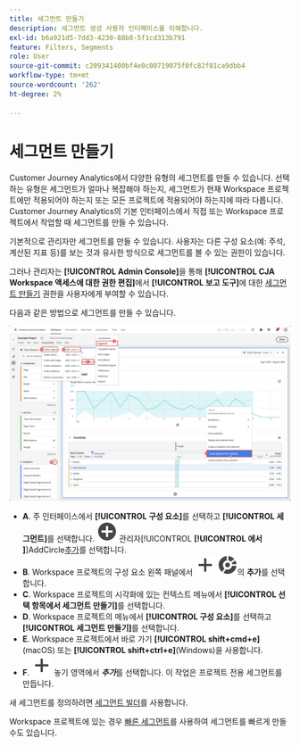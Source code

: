 ```yaml
---
title: 세그먼트 만들기
description: 세그먼트 생성 사용자 인터페이스를 이해합니다.
exl-id: b6a921d5-7dd3-4230-88b8-5f1cd313b791
feature: Filters, Segments
role: User
source-git-commit: c209341400bf4e0c00719075f0fc82f81ca9dbb4
workflow-type: tm+mt
source-wordcount: '262'
ht-degree: 2%

---
```


# 세그먼트 만들기

Customer Journey Analytics에서 다양한 유형의 세그먼트를 만들 수 있습니다.  선택하는 유형은 세그먼트가 얼마나 복잡해야 하는지, 세그먼트가 현재 Workspace 프로젝트에만 적용되어야 하는지 또는 모든 프로젝트에 적용되어야 하는지에 따라 다릅니다. Customer Journey Analytics의 기본 인터페이스에서 직접 또는 Workspace 프로젝트에서 작업할 때 세그먼트를 만들 수 있습니다.

기본적으로 관리자만 세그먼트를 만들 수 있습니다. 사용자는 다른 구성 요소(예: 주석, 계산된 지표 등)를 보는 것과 유사한 방식으로 세그먼트를 볼 수 있는 권한이 있습니다.

그러나 관리자는 **[!UICONTROL Admin Console]**&#x200B;을 통해 **[!UICONTROL CJA Workspace 액세스에 대한 권한 편집]**&#x200B;에서 **[!UICONTROL 보고 도구]**&#x200B;에 대한 [세그먼트 만들기](/help/technotes/access-control.md#user-level-access) 권한을 사용자에게 부여할 수 있습니다.

다음과 같은 방법으로 세그먼트를 만들 수 있습니다.

![세그먼트를 만드는 방법](assets/create-filter.png)

* **A**. 주 인터페이스에서 **[!UICONTROL 구성 요소]**&#x200B;를 선택하고 **[!UICONTROL 세그먼트]**&#x200B;를 선택합니다. ![세그먼트](/help/assets/icons/AddCircle.svg) 관리자[!UICONTROL **[!UICONTROL 에서 ]**]AddCircle[추가](/help/components/segments/seg-manage.md)를 선택합니다.
* **B**. Workspace 프로젝트의 구성 요소 왼쪽 패널에서 ![세그먼트](/help/assets/icons/Add.svg) ![세그먼트](/help/assets/icons/Segmentation.svg)의 **추가**&#x200B;를 선택합니다.
* **C**. Workspace 프로젝트의 시각화에 있는 컨텍스트 메뉴에서 **[!UICONTROL 선택 항목에서 세그먼트 만들기]**&#x200B;를 선택합니다.
* **D**. Workspace 프로젝트의 메뉴에서 **[!UICONTROL 구성 요소]**&#x200B;를 선택하고 **[!UICONTROL 세그먼트 만들기]**&#x200B;를 선택합니다.
* **E**. Workspace 프로젝트에서 바로 가기 **[!UICONTROL shift+cmd+e]**(macOS) 또는 **[!UICONTROL shift+ctrl+e]**(Windows)을 사용합니다.
* **F**. ![여기에 세그먼트(또는 다른 구성 요소) 놓기](/help/assets/icons/Add.svg) 놓기 영역에서 ***추가***&#x200B;를 선택합니다. 이 작업은 프로젝트 전용 세그먼트를 만듭니다.

새 세그먼트를 정의하려면 [세그먼트 빌더](/help/components/segments/seg-builder.md)를 사용합니다.

Workspace 프로젝트에 있는 경우 [빠른 세그먼트](/help/components/segments/seg-quick.md)를 사용하여 세그먼트를 빠르게 만들 수도 있습니다.
